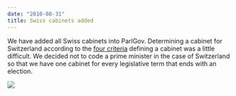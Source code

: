 ```yaml
---
date: "2010-08-31"
title: Swiss cabinets added
---
```


We have added all Swiss cabinets into ParlGov. Determining a cabinet for Switzerland according to the [four criteria](http://wiki.parlgov.org/wiki/DocCabinet#Cabinetdefinition) defining a cabinet was a little difficult. We decided not to code a prime minister in the case of Switzerland so that we have one cabinet for every legislative term that ends with an election.

![](/images/parliament-netherlands.jpg)
